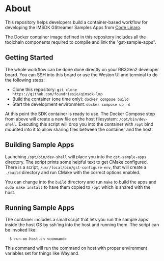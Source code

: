 # About
This repository helps developers build a container-based workflow for
developing the IMSDK GStreamer Samples Apps from [Code Linaro](https://git.codelinaro.org/clo/le/platform/vendor/qcom-opensource/gst-plugins-qti-oss/-/tree/imsdk.lnx.2.0.0.r1-rel/).

The Docker container image defined in this repository includes all the
toolchain components required to compile and link the "gst-sample-apps".

## Getting Started
The whole workflow can be done done directly on your RB3Gen2 developer
board. You can SSH into this board or use the Weston UI and terminal to
do the following steps:

 * Clone this repository: `git clone https://github.com/foundriesio/qimsdk-lmp`
 * Build the container (one time only): `docker compose build`
 * Start the development environment: `docker compose up -d`

At this point the SDK container is ready to use. The Docker Compose step
from above will create a new file on the host filesystem: 
`/opt/bin/dev-shell`. Executing this script will drop you into the container
with `/opt` bind mounted into it to allow sharing files between the 
container and the host.

## Building Sample Apps
Launching `/opt/bin/dev-shell` will place you into the `gst-sample-apps`
directory. The script prints some helpful text to get CMake configured.
There is a script, `/usr/local/bin/gst-configure-env`, that will create
a `./build` directory and run CMake with the correct options enabled.

You can change into the `build` directory and run `make` to build the
apps and `sudo make install` to have them copied to `/opt` which is shared
with the host.

## Running Sample Apps
The container includes a small script that lets you run the sample apps
inside the host OS by ssh'ing into the host and running them. The script
can be invoked like:
```
  $ run-on-host.sh <command>
```

This command will run the command on host with proper environment variables
set for things like Wayland.